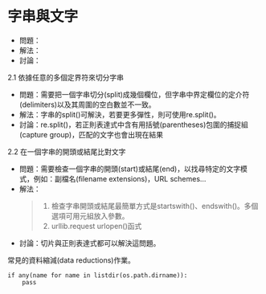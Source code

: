 # 字串與文字

* 問題：
* 解法：
* 討論：

2.1 依據任意的多個定界符來切分字串
* 問題：需要把一個字串切分(split)成幾個欄位，但字串中界定欄位的定介符(delimiters)以及其周圍的空白數並不一致。
* 解法：字串的split()可解決，若要更多彈性，則可使用re.split()。
* 討論：re.split()，若正則表達式中含有用括號(parentheses)包圍的捕捉組(capture group)，匹配的文字也會出現在結果


2.2 在一個字串的開頭或結尾比對文字
* 問題：需要檢查一個字串的開頭(start)或結尾(end)，以找尋特定的文字模式，例如：副檔名(filename extensions)，URL schemes...
* 解法：
    > 1. 檢查字串開頭或結尾最簡單方式是startswith()、endswith()。多個選項可用元組放入參數。
    > 2. urllib.request urlopen()函式
* 討論：切片與正則表達式都可以解決這問題。

常見的資料縮減(data reductions)作業。
    
    if any(name for name in listdir(os.path.dirname)):
        pass
